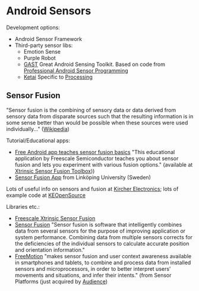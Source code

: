 # Android Sensors

Development options:

* Android Sensor Framework
* Third-party sensor libs:
  * Emotion Sense
  * Purple Robot
  * [GAST](https://github.com/gast-lib/gast-lib) Great Android Sensing
Toolkit.  Based on code from
[ Professional Android Sensor Programming](http://www.wiley.com/WileyCDA/WileyTitle/productCd-1118183487.html)
  * [Ketai](https://code.google.com/p/ketai/) Specific to [Processing](http://processing.org/)

## Sensor Fusion

"Sensor fusion is the combining of sensory data or data derived from
sensory data from disparate sources such that the resulting
information is in some sense better than would be possible when these
sources were used individually..."
([Wikipedia](http://en.wikipedia.org/wiki/Sensor_fusion))

Tutorial/Educational apps:

* [Free Android app teaches sensor fusion basics](https://community.freescale.com/community/the-embedded-beat/blog/2013/04/08/free-android-app-teaches-sensor-fusion-basics)
"This educational application by Freescale Semiconductor teaches you
about sensor fusion and lets you experiment with various fusion
options." (available at [Xtrinsic Sensor Fusion Toolbox](https://play.google.com/store/apps/details?id=com.freescale.sensors.sfusion&feature=search_result)))
* [Sensor Fusion App](http://users.isy.liu.se/en/rt/fredrik/app/) from Linköping University (Sweden)

Lots of useful info on sensors and fusion at
[Kircher Electronics](http://www.kircherelectronics.com/blog/); lots
of example code at [KEOpenSource](https://github.com/KEOpenSource)

Libraries etc.:

* [Freescale Xtrinsic Sensor Fusion](http://www.freescale.com/webapp/sps/site/overview.jsp?code=XTRSICSNSTLBOX&tid=vansensorfusion)
* [Sensor Fusion](http://www.kionix.com/sensor-fusion) "Sensor
    fusion is software that intelligently combines data from several
    sensors for the purpose of improving application or system
    performance. Combining data from multiple sensors corrects for the
    deficiencies of the individual sensors to calculate accurate
    position and orientation information."
* [FreeMotion](http://www.sensorplatforms.com/freemotion-library/)
    "makes sensor fusion and user context awareness available in
    smartphones and tablets, to combine and process data from
    installed sensors and microprocessors, in order to better
    interpret users’ movements and situations, and infer their
    intents." (from Sensor Platforms (just acquired by
    [Audience](http://audience.com/component/zoo/item/audience-completes-acquisition-of-sensor-platformsw))

